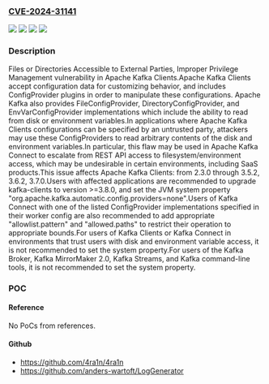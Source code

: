 ### [CVE-2024-31141](https://cve.mitre.org/cgi-bin/cvename.cgi?name=CVE-2024-31141)
![](https://img.shields.io/static/v1?label=Product&message=Apache%20Kafka%20Clients&color=blue)
![](https://img.shields.io/static/v1?label=Version&message=2.3.0%3C%3D%203.5.2%20&color=brighgreen)
![](https://img.shields.io/static/v1?label=Vulnerability&message=CWE-269%20Improper%20Privilege%20Management&color=brighgreen)
![](https://img.shields.io/static/v1?label=Vulnerability&message=CWE-552%20Files%20or%20Directories%20Accessible%20to%20External%20Parties&color=brighgreen)

### Description

Files or Directories Accessible to External Parties, Improper Privilege Management vulnerability in Apache Kafka Clients.Apache Kafka Clients accept configuration data for customizing behavior, and includes ConfigProvider plugins in order to manipulate these configurations. Apache Kafka also provides FileConfigProvider, DirectoryConfigProvider, and EnvVarConfigProvider implementations which include the ability to read from disk or environment variables.In applications where Apache Kafka Clients configurations can be specified by an untrusted party, attackers may use these ConfigProviders to read arbitrary contents of the disk and environment variables.In particular, this flaw may be used in Apache Kafka Connect to escalate from REST API access to filesystem/environment access, which may be undesirable in certain environments, including SaaS products.This issue affects Apache Kafka Clients: from 2.3.0 through 3.5.2, 3.6.2, 3.7.0.Users with affected applications are recommended to upgrade kafka-clients to version >=3.8.0, and set the JVM system property "org.apache.kafka.automatic.config.providers=none".Users of Kafka Connect with one of the listed ConfigProvider implementations specified in their worker config are also recommended to add appropriate "allowlist.pattern" and "allowed.paths" to restrict their operation to appropriate bounds.For users of Kafka Clients or Kafka Connect in environments that trust users with disk and environment variable access, it is not recommended to set the system property.For users of the Kafka Broker, Kafka MirrorMaker 2.0, Kafka Streams, and Kafka command-line tools, it is not recommended to set the system property.

### POC

#### Reference
No PoCs from references.

#### Github
- https://github.com/4ra1n/4ra1n
- https://github.com/anders-wartoft/LogGenerator

